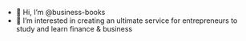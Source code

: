 - 👋 Hi, I’m @business-books
- 👀 I’m interested in creating an ultimate service for entrepreneurs to study and learn finance & business

<!---
business-books/business-books is a ✨ special ✨ repository because its `README.md` (this file) appears on your GitHub profile.
You can click the Preview link to take a look at your changes.
--->
